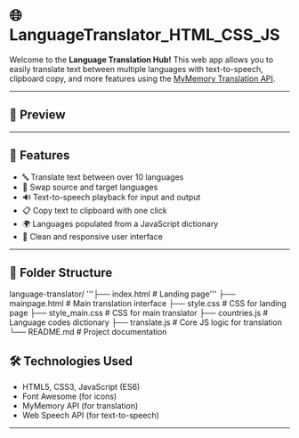 # 🌐 LanguageTranslator_HTML_CSS_JS
Welcome to the **Language Translation Hub!** This web app allows you to easily translate text between multiple languages with text-to-speech, clipboard copy, and more features using the [MyMemory Translation API](https://mymemory.translated.net/).

---

## 📸 Preview


---

## 🚀 Features
- 🔤 Translate text between over 10 languages
- 🔁 Swap source and target languages
- 🔊 Text-to-speech playback for input and output
- 📋 Copy text to clipboard with one click
- 🌍 Languages populated from a JavaScript dictionary
- 🎨 Clean and responsive user interface

---

## 📂 Folder Structure
language-translator/
'''├── index.html # Landing page'''
├── mainpage.html # Main translation interface
├── style.css # CSS for landing page
├── style_main.css # CSS for main translator
├── countries.js # Language codes dictionary
├── translate.js # Core JS logic for translation
└── README.md # Project documentation

## 🛠️ Technologies Used
- HTML5, CSS3, JavaScript (ES6)
- Font Awesome (for icons)
- MyMemory API (for translation)
- Web Speech API (for text-to-speech)

---
